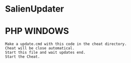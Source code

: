 # SalienUpdater 
# PHP WINDOWS
	Make a update.cmd with this code in the cheat directory.
	Cheat will be close automatical.
	Start this file and wait updates end.
	Start the Cheat.
	
